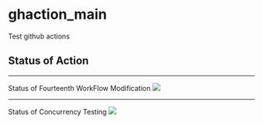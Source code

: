 # ghaction_main
Test github actions

## Status of Action
---
Status of Fourteenth WorkFlow Modification
<img src="https://github.com/SSgtd77/github_action/actions/workflows/fourteenth_workflow_action.yml/badge.svg?branch=main" />
***
Status of Concurrency Testing
<img src="https://github.com/SSgtd77/github_action/actions/workflows/concurrency.yml/badge.svg?branch=main" />
